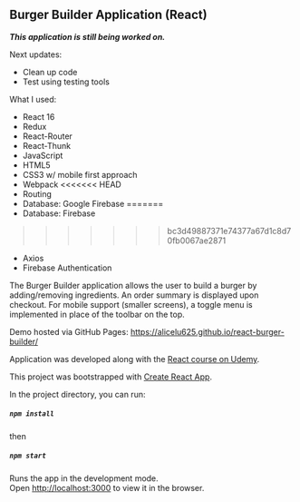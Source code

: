 
## Burger Builder Application (React)

***This application is still being worked on.***

Next updates:
* Clean up code
* Test using testing tools

What I used: 
* React 16
* Redux
* React-Router
* React-Thunk
* JavaScript
* HTML5
* CSS3 w/ mobile first approach
* Webpack
<<<<<<< HEAD
* Routing
* Database: Google Firebase
=======
* Database: Firebase
>>>>>>> bc3d49887371e74377a67d1c8d70fb0067ae2871
* Axios
* Firebase Authentication


The Burger Builder application allows the user to build a burger by adding/removing ingredients. An order summary is displayed upon checkout. For mobile support (smaller screens), a toggle menu is implemented in place of the toolbar on the top.

Demo hosted via GitHub Pages: https://alicelu625.github.io/react-burger-builder/ 

Application was developed along with the [React course on Udemy](https://www.udemy.com/course/react-the-complete-guide-incl-redux/).

This project was bootstrapped with [Create React App](https://github.com/facebook/create-react-app).

In the project directory, you can run:
##### `npm install`

then

##### `npm start`

Runs the app in the development mode.<br />
Open [http://localhost:3000](http://localhost:3000) to view it in the browser.
